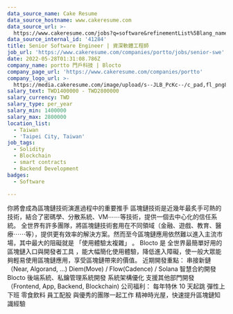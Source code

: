 ```yaml
---
data_source_name: Cake Resume
data_source_hostname: www.cakeresume.com
data_source_url: >-
  https://www.cakeresume.com/jobs?q=software&refinementList%5Blang_name%5D%5B0%5D=English&refinementList%5Bsalary_type%5D=per_year&range%5Bsalary_range%5D%5Bmin%5D=1000000&page=2
data_source_internal_id: '41284'
title: Senior Software Engineer | 資深軟體工程師
job_url: 'https://www.cakeresume.com/companies/portto/jobs/senior-swe'
date: 2022-05-28T01:31:08.786Z
company_name: portto 門戶科技 | Blocto
company_page_url: 'https://www.cakeresume.com/companies/portto'
company_logo_url: >-
  https://media.cakeresume.com/image/upload/s--JLB_PcKc--/c_pad,fl_png8,h_200,w_200/v1671585712/whc1srb2o0bd5asmlqnz.png
salary_text: TWD1400000 - TWD2800000
salary_currency: TWD
salary_type: per_year
salary_min: 1400000
salary_max: 2800000
location_list:
  - Taiwan
  - 'Taipei City, Taiwan'
job_tags:
  - Solidity
  - Blockchain
  - smart contracts
  - Backend Development
badges:
  - Software

---
```


你將會成為區塊鏈技術演進過程中的重要推手 區塊鏈技術是近幾年最炙手可熱的技術，結合了密碼學、分散系統、VM⋯⋯等技術，提供一個去中心化的信任系統。 全世界有許多團隊，將區塊鏈技術套用在不同領域（金融、遊戲、教育、醫療⋯⋯等），提供更有效率的解決方案。然而至今區塊鏈應用依然難以進入主流市場，其中最大的阻礙就是 「使用體驗太複雜」 。 Blocto 是 全世界最簡單好用的區塊鏈入口與開發者工具 ，能大幅簡化使用體驗，降低進入障礙，使一般大眾能夠輕易使用區塊鏈應用，享受區塊鏈帶來的價值。 近期開發重點： 串接新鏈（Near, Algorand, ...) Diem(Move) / Flow(Cadence) / Solana 智慧合約開發 Blocto 後端系統、私鑰管理系統開發 系統架構優化 支援其他部門開發（Frontend, App, Backend, Blockchain) 公司福利： 每年特休 10 天起跳 彈性上下班 零食飲料 員工配股 與優秀的團隊一起工作 精神時光屋，快速提升區塊鏈知識經驗